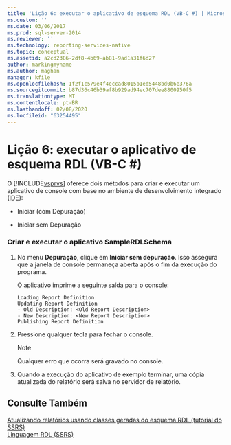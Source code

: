 ```yaml
---
title: 'Lição 6: executar o aplicativo de esquema RDL (VB-C #) | Microsoft Docs'
ms.custom: ''
ms.date: 03/06/2017
ms.prod: sql-server-2014
ms.reviewer: ''
ms.technology: reporting-services-native
ms.topic: conceptual
ms.assetid: a2cd2386-2df8-4b69-ab81-9ad1a31f6d27
author: markingmyname
ms.author: maghan
manager: kfile
ms.openlocfilehash: 1f2f1c579e4f4eccad8015b1ed5448bd0b6e376a
ms.sourcegitcommit: b87d36c46b39af8b929ad94ec707dee8800950f5
ms.translationtype: MT
ms.contentlocale: pt-BR
ms.lasthandoff: 02/08/2020
ms.locfileid: "63254495"
---
```

# <a name="lesson-6-run-the-rdl-schema-application-vb-c"></a>Lição 6: executar o aplicativo de esquema RDL (VB-C #)
  O [!INCLUDE[vsprvs](../includes/vsprvs-md.md)] oferece dois métodos para criar e executar um aplicativo de console com base no ambiente de desenvolvimento integrado (IDE):  
  
-   Iniciar (com Depuração)  
  
-   Iniciar sem Depuração  
  
### <a name="to-build-and-run-the-samplerdlschema-application"></a>Criar e executar o aplicativo SampleRDLSchema  
  
1.  No menu **Depuração**, clique em **Iniciar sem depuração**. Isso assegura que a janela de console permaneça aberta após o fim da execução do programa.  
  
     O aplicativo imprime a seguinte saída para o console:  
  
    ```  
    Loading Report Definition  
    Updating Report Definition  
    - Old Description: <Old Report Description>  
    - New Description: <New Report Description>  
    Publishing Report Definition  
    ```  
  
2.  Pressione qualquer tecla para fechar o console.  
  
    > [!NOTE]  
    >  Qualquer erro que ocorra será gravado no console.  
  
3.  Quando a execução do aplicativo de exemplo terminar, uma cópia atualizada do relatório será salva no servidor de relatório.  
  
## <a name="see-also"></a>Consulte Também  
 [Atualizando relatórios usando classes geradas do esquema RDL &#40;tutorial do SSRS&#41;](../../2014/tutorials/updating-reports-using-classes-generated-from-the-rdl-schema-ssrs-tutorial.md)   
 [Linguagem RDL &#40;SSRS&#41;](../reporting-services/reports/report-definition-language-ssrs.md)  
  
  
